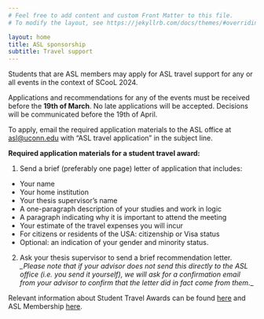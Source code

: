 ```yaml
---
# Feel free to add content and custom Front Matter to this file.
# To modify the layout, see https://jekyllrb.com/docs/themes/#overriding-theme-defaults

layout: home
title: ASL sponsorship
subtitle: Travel support
---
```


Students that are ASL members may apply for ASL travel support for any or all events in the context of SCooL 2024. 

Applications and recommendations for any of the events must be received before the **19th of March**. No late applications will be accepted. Decisions will be communicated before the 19th of April.

To apply, email the required application materials to the ASL office at [asl@uconn.edu](mailto:asl@uconn.edu) with “ASL travel application” in the subject line.

**Required application materials for a student travel award:**
1. Send a brief (preferably one page) letter of application that includes:
* Your name
* Your home institution
* Your thesis supervisor’s name
* A one-paragraph description of your studies and work in logic
* A paragraph indicating why it is important to attend the meeting
* Your estimate of the travel expenses you will incur
* For citizens or residents of the USA: citizenship or Visa status
* Optional: an indication of your gender and minority status.
  
2. Ask your thesis supervisor to send a brief recommendation letter. *_Please note that if your advisor does not send this directly to the ASL office (i.e. you send it yourself), we will ask for a confirmation email from your advisor to confirm that the letter did in fact come from them.*_

Relevant information about Student Travel Awards can be found [here](https://aslonline.org/student-travel-awards/) and ASL Membership [here](https://aslonline.org/membership/).
